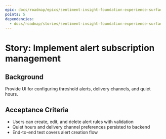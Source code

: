 ```yaml
---
epic: docs/roadmap/epics/sentiment-insight-foundation-experience-surface.md
points: 5
dependencies:
  - docs/roadmap/stories/sentiment-insight-foundation-experience-surface-04-dashboard-integration.md
---
```

# Story: Implement alert subscription management

## Background
Provide UI for configuring threshold alerts, delivery channels, and quiet hours.

## Acceptance Criteria
- Users can create, edit, and delete alert rules with validation
- Quiet hours and delivery channel preferences persisted to backend
- End-to-end test covers alert creation flow
